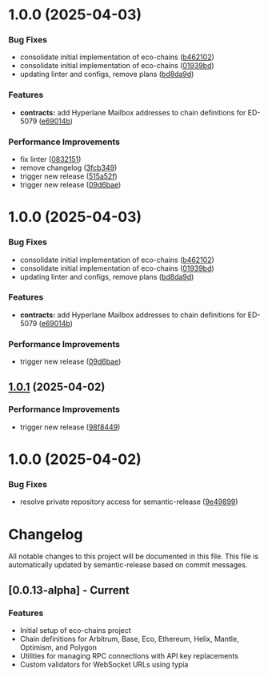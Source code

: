 # 1.0.0 (2025-04-03)


### Bug Fixes

* consolidate initial implementation of eco-chains ([b462102](https://github.com/eco/eco-chains/commit/b462102c3140ea617ef6db250a27eff4d6b98e60))
* consolidate initial implementation of eco-chains ([01939bd](https://github.com/eco/eco-chains/commit/01939bdf9872e4582697881261076172a38371ea))
* updating linter and configs, remove plans ([bd8da9d](https://github.com/eco/eco-chains/commit/bd8da9dd288652d4ef9a45fc05c30c9017e6df03))


### Features

* **contracts:** add Hyperlane Mailbox addresses to chain definitions for ED-5079 ([e69014b](https://github.com/eco/eco-chains/commit/e69014ba5b9e7e8210dbf4698d6fbebce8c46c2a))


### Performance Improvements

* fix linter ([0832151](https://github.com/eco/eco-chains/commit/0832151ef92dbb53204192b9ea8ed278caf335e2))
* remove changelog ([3fcb349](https://github.com/eco/eco-chains/commit/3fcb349acb9906c75206509928bb4af5854f4324))
* trigger new release ([515a52f](https://github.com/eco/eco-chains/commit/515a52ff4ddb080f7731186f507959786de04251))
* trigger new release ([09d6bae](https://github.com/eco/eco-chains/commit/09d6baec3037a6bd398c139bd732e89f35cee3cd))

# 1.0.0 (2025-04-03)

### Bug Fixes

- consolidate initial implementation of eco-chains ([b462102](https://github.com/eco/eco-chains/commit/b462102c3140ea617ef6db250a27eff4d6b98e60))
- consolidate initial implementation of eco-chains ([01939bd](https://github.com/eco/eco-chains/commit/01939bdf9872e4582697881261076172a38371ea))
- updating linter and configs, remove plans ([bd8da9d](https://github.com/eco/eco-chains/commit/bd8da9dd288652d4ef9a45fc05c30c9017e6df03))

### Features

- **contracts:** add Hyperlane Mailbox addresses to chain definitions for ED-5079 ([e69014b](https://github.com/eco/eco-chains/commit/e69014ba5b9e7e8210dbf4698d6fbebce8c46c2a))

### Performance Improvements

- trigger new release ([09d6bae](https://github.com/eco/eco-chains/commit/09d6baec3037a6bd398c139bd732e89f35cee3cd))

## [1.0.1](https://github.com/eco/eco-chains/compare/v1.0.0...v1.0.1) (2025-04-02)

### Performance Improvements

- trigger new release ([98f8449](https://github.com/eco/eco-chains/commit/98f84492da67e2497fb626dc90044f222aedc5f0))

# 1.0.0 (2025-04-02)

### Bug Fixes

- resolve private repository access for semantic-release ([9e49899](https://github.com/eco/eco-chains/commit/9e49899d15cf9cec8c43ddc8e916feaf396e8ec8))

# Changelog

All notable changes to this project will be documented in this file. This file is automatically updated by semantic-release based on commit messages.

## [0.0.13-alpha] - Current

### Features

- Initial setup of eco-chains project
- Chain definitions for Arbitrum, Base, Eco, Ethereum, Helix, Mantle, Optimism, and Polygon
- Utilities for managing RPC connections with API key replacements
- Custom validators for WebSocket URLs using typia
